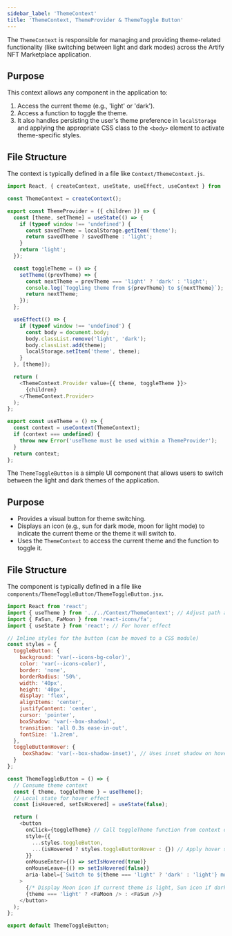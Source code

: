 ```yaml
---
sidebar_label: 'ThemeContext'
title: 'ThemeContext, ThemeProvider & ThemeToggle Button'
---
```


The `ThemeContext` is responsible for managing and providing theme-related functionality (like switching between light and dark modes) across the Artify NFT Marketplace application.

## Purpose

This context allows any component in the application to:
1.  Access the current theme (e.g., 'light' or 'dark').
2.  Access a function to toggle the theme.
3.  It also handles persisting the user's theme preference in `localStorage` and applying the appropriate CSS class to the `<body>` element to activate theme-specific styles.

## File Structure

The context is typically defined in a file like `Context/ThemeContext.js`.

```javascript title="Context/ThemeContext.js"
import React, { createContext, useState, useEffect, useContext } from 'react';

const ThemeContext = createContext();

export const ThemeProvider = ({ children }) => {
  const [theme, setTheme] = useState(() => {
    if (typeof window !== 'undefined') {
      const savedTheme = localStorage.getItem('theme');
      return savedTheme ? savedTheme : 'light';
    }
    return 'light';
  });

  const toggleTheme = () => {
    setTheme((prevTheme) => {
      const nextTheme = prevTheme === 'light' ? 'dark' : 'light';
      console.log(`Toggling theme from ${prevTheme} to ${nextTheme}`); // <-- ADD THIS LOG
      return nextTheme;
    });
  };

  useEffect(() => {
    if (typeof window !== 'undefined') {
      const body = document.body;
      body.classList.remove('light', 'dark');
      body.classList.add(theme); 
      localStorage.setItem('theme', theme); 
    }
  }, [theme]);

  return (
    <ThemeContext.Provider value={{ theme, toggleTheme }}>
      {children}
    </ThemeContext.Provider>
  );
};

export const useTheme = () => {
  const context = useContext(ThemeContext);
  if (context === undefined) {
    throw new Error('useTheme must be used within a ThemeProvider');
  }
  return context;
};
```

The `ThemeToggleButton` is a simple UI component that allows users to switch between the light and dark themes of the application.

## Purpose

* Provides a visual button for theme switching.
* Displays an icon (e.g., sun for dark mode, moon for light mode) to indicate the current theme or the theme it will switch to.
* Uses the `ThemeContext` to access the current theme and the function to toggle it.

## File Structure

The component is typically defined in a file like `components/ThemeToggleButton/ThemeToggleButton.jsx`.

```javascript title="components/ThemeToggleButton/ThemeToggleButton.jsx"
import React from 'react';
import { useTheme } from '../../Context/ThemeContext'; // Adjust path as needed
import { FaSun, FaMoon } from 'react-icons/fa';
import { useState } from 'react'; // For hover effect

// Inline styles for the button (can be moved to a CSS module)
const styles = {
  toggleButton: {
    background: 'var(--icons-bg-color)',
    color: 'var(--icons-color)',
    border: 'none',
    borderRadius: '50%',
    width: '40px',
    height: '40px',
    display: 'flex',
    alignItems: 'center',
    justifyContent: 'center',
    cursor: 'pointer',
    boxShadow: 'var(--box-shadow)',
    transition: 'all 0.3s ease-in-out',
    fontSize: '1.2rem',
  },
  toggleButtonHover: {
     boxShadow: 'var(--box-shadow-inset)', // Uses inset shadow on hover
  }
};

const ThemeToggleButton = () => {
  // Consume theme context
  const { theme, toggleTheme } = useTheme();
  // Local state for hover effect
  const [isHovered, setIsHovered] = useState(false);

  return (
    <button
      onClick={toggleTheme} // Call toggleTheme function from context on click
      style={{
        ...styles.toggleButton,
        ...(isHovered ? styles.toggleButtonHover : {}) // Apply hover style
      }}
      onMouseEnter={() => setIsHovered(true)}
      onMouseLeave={() => setIsHovered(false)}
      aria-label={`Switch to ${theme === 'light' ? 'dark' : 'light'} mode`} // Accessibility label
    >
      {/* Display Moon icon if current theme is light, Sun icon if dark */}
      {theme === 'light' ? <FaMoon /> : <FaSun />}
    </button>
  );
};

export default ThemeToggleButton;
```